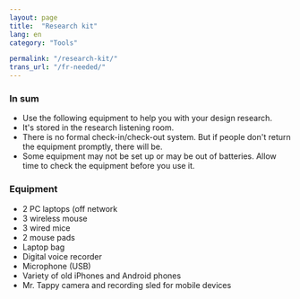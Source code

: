```yaml
---
layout: page
title:  "Research kit"
lang: en
category: "Tools"

permalink: "/research-kit/"
trans_url: "/fr-needed/"
---
```


### In sum
* Use the following equipment to help you with your design research.
* It's stored in the research listening room.
* There is no formal check-in/check-out system. But if people don't return the equipment promptly, there will be.
* Some equipment may not be set up or may be out of batteries. Allow time to check the equipment before you use it.

### Equipment
* 2 PC laptops (off network
* 3 wireless mouse
* 3 wired mice
* 2 mouse pads
* Laptop bag
* Digital voice recorder
* Microphone (USB)
* Variety of old iPhones and Android phones
* Mr. Tappy camera and recording sled for mobile devices

